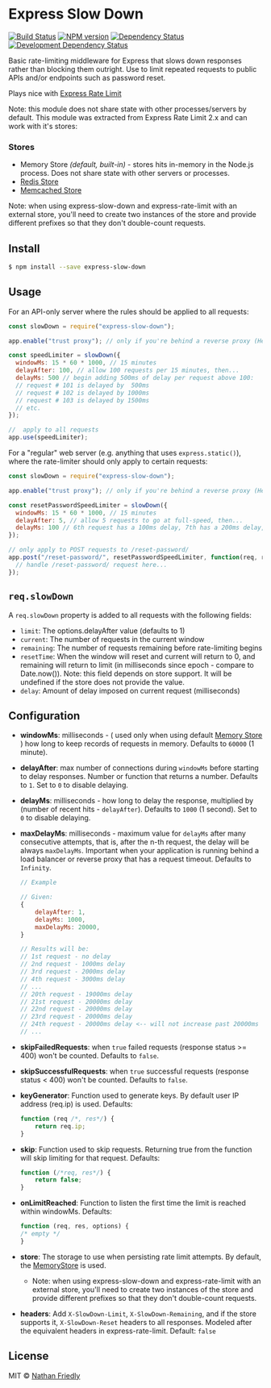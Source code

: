 # Express Slow Down

[![Build Status](https://secure.travis-ci.org/nfriedly/express-slow-down.png?branch=master)](http://travis-ci.org/nfriedly/express-slow-down)
[![NPM version](http://badge.fury.io/js/express-slow-down.png)](https://npmjs.org/package/express-slow-down "View this project on NPM")
[![Dependency Status](https://david-dm.org/nfriedly/express-slow-down.png?theme=shields.io)](https://david-dm.org/nfriedly/express-slow-down)
[![Development Dependency Status](https://david-dm.org/nfriedly/express-slow-down/dev-status.png?theme=shields.io)](https://david-dm.org/nfriedly/express-slow-down#info=devDependencies)

Basic rate-limiting middleware for Express that slows down responses rather than blocking them outright. Use to limit repeated requests to public APIs and/or endpoints such as password reset.

Plays nice with [Express Rate Limit](https://npmjs.org/package/express-rate-limit)

Note: this module does not share state with other processes/servers by default. This module was extracted from Express Rate Limit 2.x and can work with it's stores:

### Stores

- Memory Store _(default, built-in)_ - stores hits in-memory in the Node.js process. Does not share state with other servers or processes.
- [Redis Store](https://npmjs.com/package/rate-limit-redis)
- [Memcached Store](https://npmjs.org/package/rate-limit-memcached)

Note: when using express-slow-down and express-rate-limit with an external store, you'll need to create two instances of the store and provide different prefixes so that they don't double-count requests.

## Install

```sh
$ npm install --save express-slow-down
```

## Usage

For an API-only server where the rules should be applied to all requests:

```js
const slowDown = require("express-slow-down");

app.enable("trust proxy"); // only if you're behind a reverse proxy (Heroku, Bluemix, AWS if you use an ELB, custom Nginx setup, etc)

const speedLimiter = slowDown({
  windowMs: 15 * 60 * 1000, // 15 minutes
  delayAfter: 100, // allow 100 requests per 15 minutes, then...
  delayMs: 500 // begin adding 500ms of delay per request above 100:
  // request # 101 is delayed by  500ms
  // request # 102 is delayed by 1000ms
  // request # 103 is delayed by 1500ms
  // etc.
});

//  apply to all requests
app.use(speedLimiter);
```

For a "regular" web server (e.g. anything that uses `express.static()`), where the rate-limiter should only apply to certain requests:

```js
const slowDown = require("express-slow-down");

app.enable("trust proxy"); // only if you're behind a reverse proxy (Heroku, Bluemix, AWS if you use an ELB, custom Nginx setup, etc)

const resetPasswordSpeedLimiter = slowDown({
  windowMs: 15 * 60 * 1000, // 15 minutes
  delayAfter: 5, // allow 5 requests to go at full-speed, then...
  delayMs: 100 // 6th request has a 100ms delay, 7th has a 200ms delay, 8th gets 300ms, etc.
});

// only apply to POST requests to /reset-password/
app.post("/reset-password/", resetPasswordSpeedLimiter, function(req, res) {
  // handle /reset-password/ request here...
});
```

## `req.slowDown`

A `req.slowDown` property is added to all requests with the following fields:

- `limit`: The options.delayAfter value (defaults to 1)
- `current`: The number of requests in the current window
- `remaining`: The number of requests remaining before rate-limiting begins
- `resetTime`: When the window will reset and current will return to 0, and remaining will return to limit (in milliseconds since epoch - compare to Date.now()). Note: this field depends on store support. It will be undefined if the store does not provide the value.
- `delay`: Amount of delay imposed on current request (milliseconds)

## Configuration

- **windowMs**: milliseconds - ( used only when using default [Memory Store](https://github.com/nfriedly/express-slow-down/blob/master/lib/memory-store.js) ) how long to keep records of requests in memory. Defaults to `60000` (1 minute). 
- **delayAfter**: max number of connections during `windowMs` before starting to delay responses. Number or function that returns a number. Defaults to `1`. Set to `0` to disable delaying.
- **delayMs**: milliseconds - how long to delay the response, multiplied by (number of recent hits - `delayAfter`). Defaults to `1000` (1 second). Set to `0` to disable delaying.
- **maxDelayMs**: milliseconds - maximum value for `delayMs` after many consecutive attempts, that is, after the n-th request, the delay will be always `maxDelayMs`. Important when your application is running behind a load balancer or reverse proxy that has a request timeout. Defaults to `Infinity`.

  ```javascript
  // Example

  // Given:
  {
      delayAfter: 1,
      delayMs: 1000,
      maxDelayMs: 20000,
  }

  // Results will be:
  // 1st request - no delay
  // 2nd request - 1000ms delay
  // 3rd request - 2000ms delay
  // 4th request - 3000ms delay
  // ...
  // 20th request - 19000ms delay
  // 21st request - 20000ms delay
  // 22nd request - 20000ms delay
  // 23rd request - 20000ms delay
  // 24th request - 20000ms delay <-- will not increase past 20000ms
  // ...
  ```

- **skipFailedRequests**: when `true` failed requests (response status >= 400) won't be counted. Defaults to `false`.
- **skipSuccessfulRequests**: when `true` successful requests (response status < 400) won't be counted. Defaults to `false`.
- **keyGenerator**: Function used to generate keys. By default user IP address (req.ip) is used. Defaults:

  ```js
  function (req /*, res*/) {
      return req.ip;
  }
  ```

- **skip**: Function used to skip requests. Returning true from the function will skip limiting for that request. Defaults:

  ```js
  function (/*req, res*/) {
      return false;
  }
  ```

- **onLimitReached**: Function to listen the first time the limit is reached within windowMs. Defaults:

  ```js
  function (req, res, options) {
  /* empty */
  }
  ```

- **store**: The storage to use when persisting rate limit attempts. By default, the [MemoryStore](lib/memory-store.js) is used.
  - Note: when using express-slow-down and express-rate-limit with an external store, you'll need to create two instances of the store and provide different prefixes so that they don't double-count requests.
- **headers**: Add `X-SlowDown-Limit`, `X-SlowDown-Remaining`, and if the store supports it, `X-SlowDown-Reset` headers to all responses. Modeled after the equivalent headers in express-rate-limit. Default: `false`

## License

MIT © [Nathan Friedly](http://nfriedly.com/)
